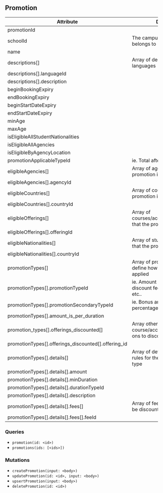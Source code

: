 ## Promotion

Attribute | Description
--- | ---
promotionId | 
schoolId | The campus that the promotion belongs to
name | 
descriptions[] | Array of descriptions in different languages
descriptions[].languageId | 
descriptions[].description | 
beginBookingExpiry | 
endBookingExpiry | 
beginStartDateExpiry | 
endStartDateExpiry | 
minAge | 
maxAge | 
isEligibleAllStudentNationalities | 
isEligibleAllAgencies | 
isEligibleByAgencyLocation | 
promotionApplicableTypeId | ie. Total after tax, Tuition only
eligibleAgencies[] | Array of agencies that the promotion is eligible for
eligibleAgencies[].agencyId | 
eligibleCountries[] | Array of countries that the promotion is eligible for
eligibleCountries[].countryId | 
eligibleOfferings[] | Array of courses/accommodation/addons  that the promotion is eligible for
eligibleOfferings[].offeringId | 
eligibleNationalities[] | Array of student nationalities that the promotion is eligible for
eligibleNationalities[].countryId | 
promotionTypes[] | Array of promotion types that define how this promotion will be applied
promotionTypes[].promotionTypeId | ie. Amount off, percentage off, discount fee, duration extension, etc..
promotionTypes[].promotionSecondaryTypeId | ie. Bonus amount, bonus percentage, etc..
promotionTypes[].amount_is_per_duration | 
promotion_types[].offerings_discounted[] | Array other course/accommodations/add-ons to discount 
promotionTypes[].offerings_discounted[].offering_id | 
promotionTypes[].details[] | Array of details describing the rules for the specific promotion type
promotionTypes[].details[].amount | 
promotionTypes[].details[].minDuration | 
promotionTypes[].details[].durationTypeId | 
promotionTypes[].details[].description | 
promotionTypes[].details[].fees[] | Array of fees that can potentially be discounted
promotionTypes[].details[].fees[].feeId | 


### Queries

* `promotion(id: <id>)`
* `promotions(ids: [<ids>])`

### Mutations

* `createPromotion(input: <body>)`
* `updatePromotion(id: <id>, input: <body>)`
* `upsertPromotion(input: <body>)`
* `deletePromotion(id: <id>)`
